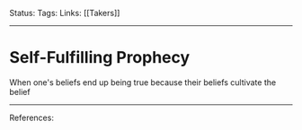 Status:
Tags:
Links: [[Takers]]
___
# Self-Fulfilling Prophecy
When one's beliefs end up being true because their beliefs cultivate the belief
___
References: